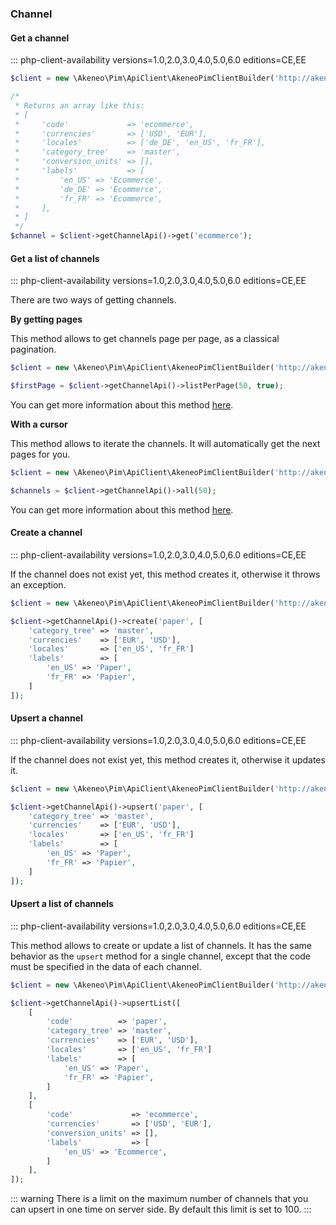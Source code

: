 ### Channel

#### Get a channel
::: php-client-availability versions=1.0,2.0,3.0,4.0,5.0,6.0 editions=CE,EE

```php
$client = new \Akeneo\Pim\ApiClient\AkeneoPimClientBuilder('http://akeneo.com/')->buildAuthenticatedByPassword('client_id', 'secret', 'admin', 'admin');

/*
 * Returns an array like this:
 * [
 *     'code'             => 'ecommerce',
 *     'currencies'       => ['USD', 'EUR'],
 *     'locales'          => ['de_DE', 'en_US', 'fr_FR'],
 *     'category_tree'    => 'master',
 *     'conversion_units' => [],
 *     'labels'           => [
 *         'en_US' => 'Ecommerce',
 *         'de_DE' => 'Ecommerce',
 *         'fr_FR' => 'Ecommerce',
 *     ],
 * ]
 */
$channel = $client->getChannelApi()->get('ecommerce');
```

#### Get a list of channels
::: php-client-availability versions=1.0,2.0,3.0,4.0,5.0,6.0 editions=CE,EE

There are two ways of getting channels. 

**By getting pages**

This method allows to get channels page per page, as a classical pagination.

```php
$client = new \Akeneo\Pim\ApiClient\AkeneoPimClientBuilder('http://akeneo.com/')->buildAuthenticatedByPassword('client_id', 'secret', 'admin', 'admin');

$firstPage = $client->getChannelApi()->listPerPage(50, true);
```

You can get more information about this method [here](/php-client/list-resources.html#by-getting-pages).

**With a cursor**

This method allows to iterate the channels. It will automatically get the next pages for you.

```php
$client = new \Akeneo\Pim\ApiClient\AkeneoPimClientBuilder('http://akeneo.com/')->buildAuthenticatedByPassword('client_id', 'secret', 'admin', 'admin');

$channels = $client->getChannelApi()->all(50);
```

You can get more information about this method [here](/php-client/list-resources.html#with-a-cursor).

#### Create a channel
::: php-client-availability versions=1.0,2.0,3.0,4.0,5.0,6.0 editions=CE,EE

If the channel does not exist yet, this method creates it, otherwise it throws an exception.

```php
$client = new \Akeneo\Pim\ApiClient\AkeneoPimClientBuilder('http://akeneo.com/')->buildAuthenticatedByPassword('client_id', 'secret', 'admin', 'admin');

$client->getChannelApi()->create('paper', [
    'category_tree' => 'master',
    'currencies'    => ['EUR', 'USD'],
    'locales'       => ['en_US', 'fr_FR']
    'labels'        => [
        'en_US' => 'Paper',
        'fr_FR' => 'Papier',
    ]
]);
```

#### Upsert a channel
::: php-client-availability versions=1.0,2.0,3.0,4.0,5.0,6.0 editions=CE,EE

If the channel does not exist yet, this method creates it, otherwise it updates it.

```php
$client = new \Akeneo\Pim\ApiClient\AkeneoPimClientBuilder('http://akeneo.com/')->buildAuthenticatedByPassword('client_id', 'secret', 'admin', 'admin');

$client->getChannelApi()->upsert('paper', [
    'category_tree' => 'master',
    'currencies'    => ['EUR', 'USD'],
    'locales'       => ['en_US', 'fr_FR']
    'labels'        => [
        'en_US' => 'Paper',
        'fr_FR' => 'Papier',
    ]
]);
```

#### Upsert a list of channels
::: php-client-availability versions=1.0,2.0,3.0,4.0,5.0,6.0 editions=CE,EE

This method allows to create or update a list of channels.
It has the same behavior as the `upsert` method for a single channel, except that the code must be specified in the data of each channel.


```php
$client = new \Akeneo\Pim\ApiClient\AkeneoPimClientBuilder('http://akeneo.com/')->buildAuthenticatedByPassword('client_id', 'secret', 'admin', 'admin');

$client->getChannelApi()->upsertList([
    [
        'code'          => 'paper',
        'category_tree' => 'master',
        'currencies'    => ['EUR', 'USD'],
        'locales'       => ['en_US', 'fr_FR']
        'labels'        => [
            'en_US' => 'Paper',
            'fr_FR' => 'Papier',
        ]
    ],
    [
        'code'             => 'ecommerce',
        'currencies'       => ['USD', 'EUR'],
        'conversion_units' => [],
        'labels'           => [
            'en_US' => 'Ecommerce',
        ]
    ],
]);
```

::: warning
There is a limit on the maximum number of channels that you can upsert in one time on server side. By default this limit is set to 100.
:::
